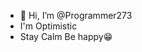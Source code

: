 - 👋 Hi, I’m @Programmer273
- I'm Optimistic
- Stay Calm Be happy😁
<!---
Programmer273/Programmer273 is a ✨ special ✨ repository because its `README.md` (this file) appears on your GitHub profile.
You can click the Preview link to take a look at your changes.
--->
